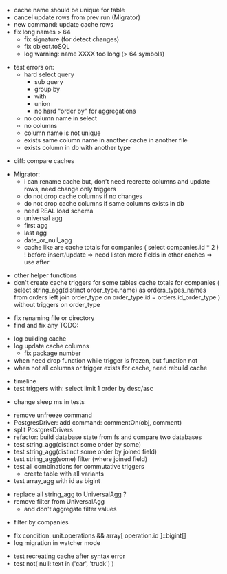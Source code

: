 + cache name should be unique for table
+ cancel update rows from prev run (Migrator)
+ new command: update cache rows
+ fix long names > 64
    + fix signature (for detect changes)
    + fix object.toSQL 
    + log warning: name XXXX too long (> 64 symbols)
- test errors on:
    + hard select query
      + sub query
      + group by
      + with
      + union
      - no hard "order by" for aggregations
    + no column name in select
    - no columns
    + column name is not unique
    + exists same column name in another cache in another file
    - exists column in db with another type
+ diff: compare caches
- Migrator: 
  + i can rename cache but, don't need recreate columns and update rows,
        need change only triggers
  + do not drop cache columns if no changes
  + do not drop cache columns if same columns exists in db
  + need REAL load schema
  + universal agg
  - first agg
  - last agg
  - date_or_null_agg
  + cache like are
    cache totals for companies (
      select companies.id * 2
    )
      ! before insert/update => need listen more fields in other caches
      => use after
+ other helper functions
+ don't create cache triggers for some tables
    cache totals for companies (
      select
        string_agg(distinct order_type.name) as orders_types_names
      from orders
      left join order_type on
        order_type.id = orders.id_order_type
    )
    without triggers on order_type

- fix renaming file or directory
- find and fix any TODO:
+ log building cache
+ log update cache columns
  + fix package number
+ when need drop function while trigger is frozen, but function not
+ when not all columns or trigger exists for cache, need rebuild cache
- timeline
- test triggers with: select limit 1 order by desc/asc
+ change sleep ms in tests
- remove unfreeze command
- PostgresDriver: add command: commentOn(obj, comment)
- split PostgresDrivers
- refactor: build database state from fs and compare two databases
- test string_agg(distinct some order by some)
- test string_agg(distinct some order by joined field)
- test string_agg(some) filter (where joined field)
- test all combinations for commutative triggers
  - create table with all variants
- test array_agg with id as bigint
+ replace all string_agg to UniversalAgg ?
+ remove filter from UniversalAgg 
  + and don't aggregate filter values
- filter by companies
+ fix condition: unit.operations && array[ operation.id ]::bigint[]
+ log migration in watcher mode
- test recreating cache after syntax error
- test not( null::text in ('car', 'truck') )